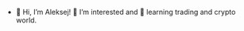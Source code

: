 - 👋 Hi, I’m Aleksej! 👀 I’m interested and 🌱 learning  trading and crypto world.

<!---
oleksejefimov/oleksejefimov is a ✨ special ✨ repository because its `README.md` (this file) appears on your GitHub profile.
You can click the Preview link to take a look at your changes.
--->
